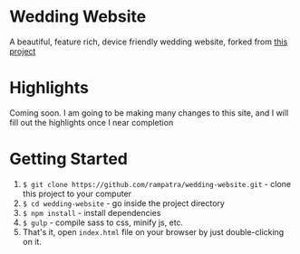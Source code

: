 # Wedding Website
A beautiful, feature rich, device friendly wedding website, forked from [this project](https://github.com/rampatra/wedding-website)

# Highlights
Coming soon.  I am going to be making many changes to this site, and I will fill out the highlights once I near completion

# Getting Started
1. `$ git clone https://github.com/rampatra/wedding-website.git` - clone this project to your computer
2. `$ cd wedding-website` - go inside the project directory
3. `$ npm install` - install dependencies
4. `$ gulp` - compile sass to css, minify js, etc.
5. That's it, open `index.html` file on your browser by just double-clicking on it.

